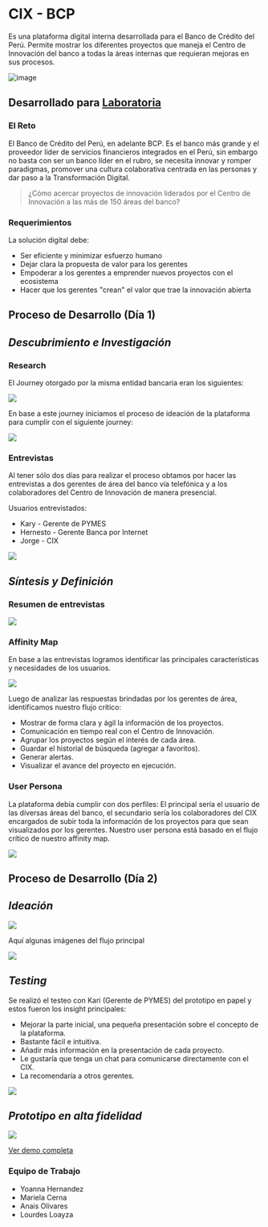 # CIX - BCP

Es una plataforma digital interna desarrollada para el Banco de Crédito del Perú. Permite mostrar los diferentes proyectos que maneja el Centro de Innovación del banco a todas la áreas internas que requieran mejoras en sus procesos.

![image](https://user-images.githubusercontent.com/32310691/38405899-dbb00dfc-3937-11e8-97e8-55d74006e093.png)

## Desarrollado para [Laboratoria](http://www.laboratoria.la/)

### El Reto

El Banco de Crédito del Perú, en adelante BCP. Es el banco más grande y el proveedor líder de servicios financieros integrados en el Perú, sin embargo no basta con ser un banco líder en el rubro, se necesita innovar y romper paradigmas, promover una cultura colaborativa centrada en las personas y dar paso a la Transformación Digital.

> ¿Cómo acercar proyectos de innovación liderados por el Centro de Innovación a las más de 150 áreas del banco?

### Requerimientos

La solución digital debe:

+ Ser eficiente y minimizar esfuerzo humano
+ Dejar clara la propuesta de valor para los gerentes
+ Empoderar a los gerentes a emprender nuevos proyectos con el ecosistema
+ Hacer que los gerentes "crean" el valor que trae la innovación abierta

## **Proceso de Desarrollo (Día 1)**

## _Descubrimiento e Investigación_

### Research

El Journey otorgado por la misma entidad bancaria eran los siguientes:

![](assets/img/img1.png)

En base a este journey iniciamos el proceso de ideación de la plataforma para cumplir con el siguiente journey:

![](assets/img/img2.png)

### Entrevistas

Al tener sólo  dos días para realizar el proceso obtamos por hacer las entrevistas a dos gerentes de área del banco vía telefónica y a los colaboradores del Centro de Innovación de manera presencial.

Usuarios entrevistados: 

* Kary - Gerente de PYMES
* Hernesto - Gerente Banca por Internet
* Jorge - CIX

![](assets/img/cuestionario.png)

## _Síntesis y Definición_

### Resumen de entrevistas

![](assets/img/respuestas.png)

### Affinity Map

En base a las entrevistas logramos identificar las principales características y necesidades de los usuarios.

![](assets/img/diagrama-1.jpeg)

Luego de analizar las respuestas brindadas por los gerentes de área, identificamos nuestro flujo crítico:

* Mostrar de forma clara y ágil la información de los proyectos.
* Comunicación en tiempo real con el Centro de Innovación.
* Agrupar los proyectos según el interés de cada área.
* Guardar el historial de búsqueda (agregar a favoritos).
* Generar alertas.
* Visualizar el avance del proyecto en ejecución.

### User Persona

La plataforma debía cumplir con dos perfiles: El principal sería el usuario de las diversas áreas del banco, el secundario sería los colaboradores del CIX encargados de subir toda la información de los proyectos para que sean visualizados por los gerentes. Nuestro user persona está basado en el flujo crítico de nuestro affinity map.

![](assets/img/userpersona.png)

## **Proceso de Desarrollo (Día 2)**

## _Ideación_

![](assets/img/prototype.jpg)

Aquí algunas imágenes del flujo principal

![](assets/img/sketch.png)

## _Testing_

Se realizó el testeo con Kari (Gerente de PYMES) del prototipo en papel y estos fueron los insight principales:

* Mejorar la parte inicial, una pequeña presentación sobre el concepto de la plataforma.
* Bastante fácil e intuitiva.
* Añadir más información en la presentación de cada proyecto.
* Le gustaría que tenga un chat para comunicarse directamente con el CIX.
* La recomendaría a otros gerentes.

![](assets/img/testing.jpeg)

## _Prototipo en alta fidelidad_

![](assets/img/flujo.png)

[Ver demo completa](https://marvelapp.com/38h9jd2)

### Equipo de Trabajo

* Yoanna Hernandez
* Mariela Cerna
* Anais Olivares
* Lourdes Loayza

